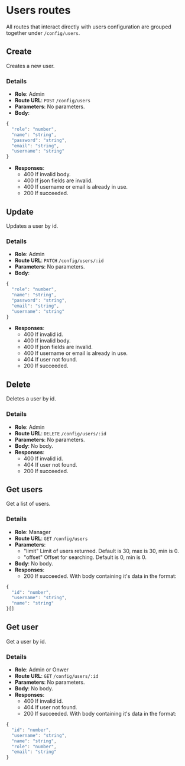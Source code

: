 # Users routes

All routes that interact directly with users configuration are grouped together under `/config/users`.

## Create

Creates a new user.

### Details

- **Role**: Admin
- **Route URL**: `POST` `/config/users`
- **Parameters**: No parameters.
- **Body**:

```js
{
  "role": "number",
  "name": "string",
  "password": "string",
  "email": "string",
  "username": "string"
}
```

- **Responses**:
  - 400 If invalid body.
  - 400 If json fields are invalid.
  - 400 If username or email is already in use.
  - 200 If succeeded.

## Update

Updates a user by id.

### Details

- **Role**: Admin
- **Route URL**: `PATCH` `/config/users/:id`
- **Parameters**: No parameters.
- **Body**:

```js
{
  "role": "number",
  "name": "string",
  "password": "string",
  "email": "string",
  "username": "string"
}
```

- **Responses**:
  - 400 If invalid id.
  - 400 If invalid body.
  - 400 If json fields are invalid.
  - 400 If username or email is already in use.
  - 404 If user not found.
  - 200 If succeeded.

## Delete

Deletes a user by id.

### Details

- **Role**: Admin
- **Route URL**: `DELETE` `/config/users/:id`
- **Parameters**: No parameters.
- **Body**: No body.
- **Responses**:
  - 400 If invalid id.
  - 404 If user not found.
  - 200 If succeeded.

## Get users

Get a list of users.

### Details

- **Role**: Manager
- **Route URL**: `GET` `/config/users`
- **Parameters**:
  - "limit" Limit of users returned. Default is 30, max is 30, min is 0.
  - "offset" Offset for searching. Default is 0, min is 0.
- **Body**: No body.
- **Responses**:
  - 200 If succeeded. With body containing it's data in the format:

```js
{
  "id": "number",
  "username": "string",
  "name": "string"
}[]
```

## Get user

Get a user by id.

### Details

- **Role**: Admin or Onwer
- **Route URL**: `GET` `/config/users/:id`
- **Parameters**: No parameters.
- **Body**: No body.
- **Responses**:
  - 400 If invalid id.
  - 404 If user not found.
  - 200 If succeeded. With body containing it's data in the format:

```js
{
  "id": "number",
  "username": "string",
  "name": "string",
  "role": "number",
  "email": "string"
}
```
